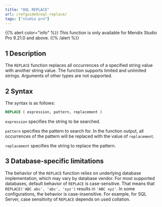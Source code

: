 ```yaml
---
title: "OQL REPLACE"
url: /refguide9/oql-replace/
tags: ["studio pro"]
---
```


{{% alert color="info" %}}
This function is only available for Mendix Studio Pro 9.21.0 and above.
{{% /alert %}}

## 1 Description

The `REPLACE` function replaces all occurrences of a specified string value with another string value. The function supports limited and unlimited strings. Arguments of other types are not supported.

## 2 Syntax

The syntax is as follows:

```sql
REPLACE ( expression, pattern, replacement )
```

`expression` specifies the string to be searched.

`pattern` specifies the pattern to search for. In the function output, all occurrences of the pattern will be replaced with the value of `replacement`.

`replacement` specifies the string to replace the pattern.

## 3 Database-specific limitations

The behavior of the `REPLACE` function relies on underlying database implementation, which may vary by database vendor. For most supported databases, default behavior of `REPLACE` is case-sensitive. That means that `REPLACE('ABC abc', 'abc', 'xyz')` results in `'ABC xyz'`. In some configurations, the behavior is case-insensitive. For example, for SQL Server, case sensitivity of `REPLACE` depends on used collation.
